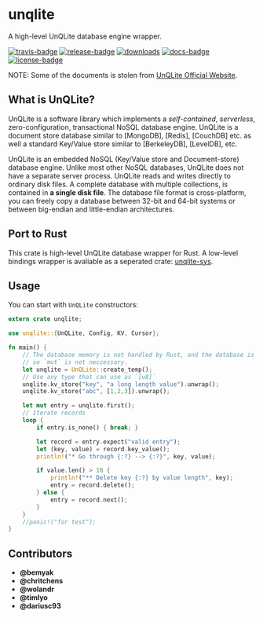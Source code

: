 # unqlite

A high-level UnQLite database engine wrapper.

[![travis-badge][]][travis] [![release-badge][]][cargo] [![downloads]][cargo]
[![docs-badge][]][docs] [![license-badge][]][cargo]

NOTE: Some of the documents is stolen from [UnQLite Official Website][unqlite].

## What is UnQLite?

>
UnQLite is a software library which implements a *self-contained*, *serverless*,
zero-configuration, transactional NoSQL database engine. UnQLite is a document store database
similar to [MongoDB], [Redis], [CouchDB] etc. as well a standard Key/Value store similar to
[BerkeleyDB], [LevelDB], etc.
>
UnQLite is an embedded NoSQL (Key/Value store and Document-store) database engine. Unlike most
other NoSQL databases, UnQLite does not have a separate server process. UnQLite reads and
writes directly to ordinary disk files. A complete database with multiple collections, is
contained in **a single disk file**. The database file format is cross-platform, you can freely
copy a database between 32-bit and 64-bit systems or between big-endian and little-endian
architectures.

## Port to Rust

This crate is high-level UnQLite database wrapper for Rust. A low-level bindings wrapper
is avaliable as a seperated crate: [unqlite-sys](https://crates.io/crates/unqlite-sys).

## Usage

You can start with `UnQLite` constructors:

```rust
extern crate unqlite;

use unqlite::{UnQLite, Config, KV, Cursor};

fn main() {
    // The database memory is not handled by Rust, and the database is on-disk,
    // so `mut` is not neccessary.
    let unqlite = UnQLite::create_temp();
    // Use any type that can use as `[u8]`
    unqlite.kv_store("key", "a long length value").unwrap();
    unqlite.kv_store("abc", [1,2,3]).unwrap();

    let mut entry = unqlite.first();
    // Iterate records
    loop {
        if entry.is_none() { break; }

        let record = entry.expect("valid entry");
        let (key, value) = record.key_value();
        println!("* Go through {:?} --> {:?}", key, value);

        if value.len() > 10 {
            println!("** Delete key {:?} by value length", key);
            entry = record.delete();
        } else {
            entry = record.next();
        }
    }
    //panic!("for test");
}
```

## Contributors

- **@bemyak**
- **@chritchens**
- **@wolandr**
- **@timlyo**
- **@dariusc93**

[unqlite]: https://unqlite.org/index.html
[travis-badge]: https://img.shields.io/travis/zitsen/unqlite.rs.svg?style=flat-square
[travis]: https://travis-ci.org/zitsen/unqlite.rs
[release-badge]: https://img.shields.io/crates/v/unqlite.svg?style=flat-square
[downloads]: https://img.shields.io/crates/d/unqlite.svg?style=flat-square
[cargo]: https://crates.io/crates/unqlite
[docs-badge]: https://img.shields.io/badge/API-docs-blue.svg?style=flat-square
[docs]: https://zitsen.github.io/unqlite.rs
[license-badge]: https://img.shields.io/crates/l/unqlite.svg?style=flat-square
